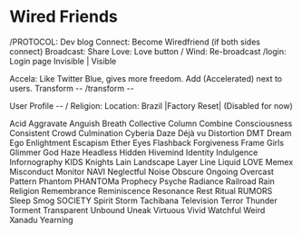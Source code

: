 # Wired Friends

/PROTOCOL: Dev blog
Connect: Become Wiredfriend (if both sides connect)
Broadcast: Share
Love: Love button / Wind: Re-broadcast
/login: Login page
Invisible | Visible

Accela: Like Twitter Blue, gives more freedom. Add (Accelerated) next to users.
Transform -- /transform --

User Profile -- /
Religion:
Location: Brazil
|Factory Reset| (Disabled for now)

Acid
Aggravate
Anguish
Breath
Collective
Column
Combine
Consciousness
Consistent
Crowd
Culmination
Cyberia
Daze
Déjà vu
Distortion
DMT
Dream
Ego
Enlightment
Escapism
Ether
Eyes
Flashback
Forgiveness
Frame
Girls
Glimmer
God
Haze
Headless
Hidden
Hivemind
Identity
Indulgence
Infornography
KIDS
Knights
Lain
Landscape
Layer
Line
Liquid
LOVE
Memex
Misconduct
Monitor
NAVI
Neglectful
Noise
Obscure
Ongoing
Overcast
Pattern
Phantom
PHANTOMa
Prophecy
Psyche
Radiance
Railroad
Rain
Religion
Remembrance
Reminiscence
Resonance
Rest
Ritual
RUMORS
Sleep
Smog
SOCIETY
Spirit
Storm
Tachibana
Television
Terror
Thunder
Torment
Transparent
Unbound
Uneak
Virtuous
Vivid
Watchful
Weird
Xanadu
Yearning
